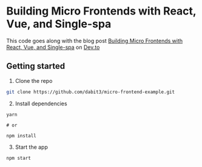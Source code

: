 # Building Micro Frontends with React, Vue, and Single-spa


This code goes along with the blog post [Building Micro Frontends with React, Vue, and Single-spa](https://dev.to/dabit3/building-micro-frontends-with-react-vue-and-single-spa-52op) on [Dev.to](https://dev.to)

## Getting started

1. Clone the repo

```sh
git clone https://github.com/dabit3/micro-frontend-example.git
```

2. Install dependencies

```
yarn

# or

npm install
```

3. Start the app

```sh
npm start
```